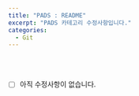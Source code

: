 ```yaml
---
title: "PADS : README"
excerpt: "PADS 카테고리 수정사항입니다."
categories:
  - Git
---
```


<br>

<br>

- [ ] 아직 수정사항이 없습니다.

<br>

<br>
